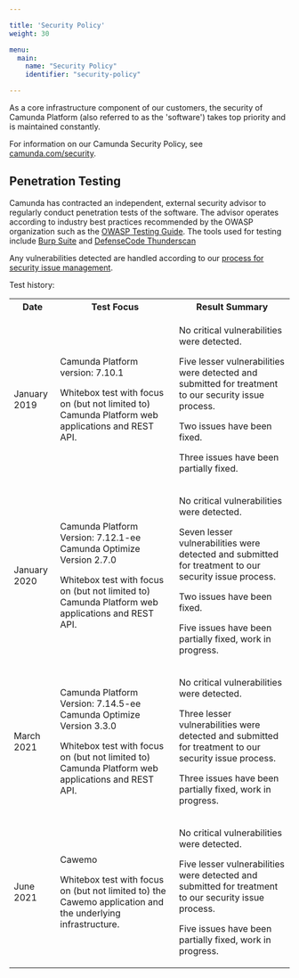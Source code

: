 ```yaml
---

title: 'Security Policy'
weight: 30

menu:
  main:
    name: "Security Policy"
    identifier: "security-policy"

---
```


As a core infrastructure component of our customers, the security of Camunda Platform (also referred to as the 'software') takes top priority and is maintained constantly.

For information on our Camunda Security Policy, see [camunda.com/security](https://camunda.com/security). 


## Penetration Testing

Camunda has contracted an independent, external security advisor to regularly conduct penetration tests of the software. The advisor operates according to industry best practices recommended by the OWASP organization such as the [OWASP Testing Guide](https://www.owasp.org/images/1/19/OTGv4.pdf). The tools used for testing include [Burp Suite](https://portswigger.net/burp) and [DefenseCode Thunderscan](https://www.defensecode.com/thunderscan.php)

Any vulnerabilities detected are handled according to our [process for security issue management](https://camunda.com/security#security-issue-management).

Test history:

<table class="table table-striped">
  <tr>
    <th>Date</th>
    <th>Test Focus</th>
    <th>Result Summary</th>
  </tr>
  <tr>
    <td><p>January 2019</p></td>
    <td>
      <p>Camunda Platform version: 7.10.1</p>
      <p>Whitebox test with focus on (but not limited to) Camunda Platform web applications and REST API.</p>
    </td>
    <td>
      <p>No critical vulnerabilities were detected.</p>
      <p>Five lesser vulnerabilities were detected and submitted for treatment to our security issue process.</p>
      <p>Two issues have been fixed. </p>
      <p>Three issues have been partially fixed. </p>
    </td>
  </tr>
  <tr>
    <td><p>January 2020</p></td>
    <td>
      <p>Camunda Platform Version: 7.12.1-ee Camunda Optimize Version 2.7.0</p>
      <p>Whitebox test with focus on (but not limited to) Camunda Platform web applications and REST API.</p>
    </td>
    <td>
      <p>No critical vulnerabilities were detected.</p>
      <p>Seven lesser vulnerabilities were detected and submitted for treatment to our security issue process.</p>
      <p>Two issues have been fixed. </p>
      <p>Five issues have been partially fixed, work in progress.</p>
    </td>
  </tr>
  <tr>
    <td><p>March 2021</p></td>
    <td>
      <p>Camunda Platform Version: 7.14.5-ee Camunda Optimize Version 3.3.0</p>
      <p>Whitebox test with focus on (but not limited to) Camunda Platform web applications and REST API.</p>
    </td>
    <td>
      <p>No critical vulnerabilities were detected.</p>
      <p>Three lesser vulnerabilities were detected and submitted for treatment to our security issue process.</p>
      <p>Three issues have been partially fixed, work in progress.</p>
    </td> 
  </tr>
  <tr>
    <td><p>June 2021</p></td>
    <td>
      <p>Cawemo</p>
      <p>Whitebox test with focus on (but not limited to) the Cawemo application and the underlying infrastructure.</p>
    </td>
    <td>
      <p>No critical vulnerabilities were detected.</p>
      <p>Five lesser vulnerabilities were detected and submitted for treatment to our security issue process.</p>
      <p>Five issues have been partially fixed, work in progress.</p>
    </td> 
  </tr>  
</table>
